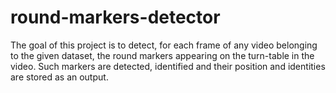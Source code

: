 # round-markers-detector
The goal of this project is to detect, for each frame of any video belonging to the given dataset, the round markers appearing on the turn-table in the video. Such markers are detected, identified and their position and identities are stored as an output.
